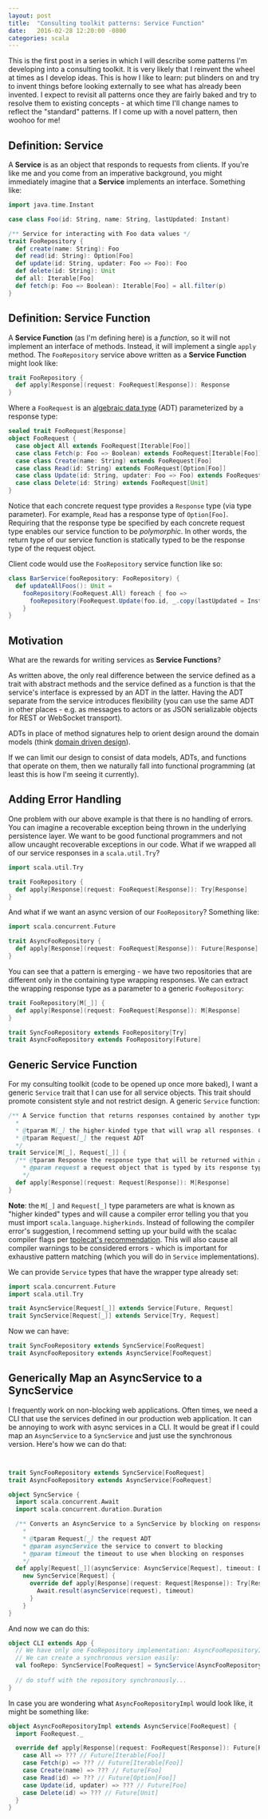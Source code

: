 ```yaml
---
layout: post
title:  "Consulting toolkit patterns: Service Function"
date:   2016-02-28 12:20:00 -0800
categories: scala
---
```


This is the first post in a series in which I will describe some patterns I'm developing into a consulting toolkit. It is very likely that I reinvent the wheel at times as I develop ideas. This is how I like to learn: put blinders on and try to invent things before looking externally to see what has already been invented. I expect to revisit all patterns once they are fairly baked and try to resolve them to existing concepts - at which time I'll change names to reflect the "standard" patterns. If I come up with a novel pattern, then woohoo for me!

## Definition: Service

A __Service__ is as an object that responds to requests from clients. If you're like me and you come from an imperative background, you might immediately imagine that a __Service__ implements an interface. Something like:

```scala
import java.time.Instant

case class Foo(id: String, name: String, lastUpdated: Instant)

/** Service for interacting with Foo data values */
trait FooRepository {
  def create(name: String): Foo
  def read(id: String): Option[Foo]
  def update(id: String, updater: Foo => Foo): Foo
  def delete(id: String): Unit
  def all: Iterable[Foo]
  def fetch(p: Foo => Boolean): Iterable[Foo] = all.filter(p)
}
```

## Definition: Service Function

A __Service Function__ (as I'm defining here) is a _function_, so it will not implement an interface of methods. Instead, it will implement a single `apply` method. The `FooRepository` service above written as a __Service Function__ might look like:

```scala
trait FooRepository {
  def apply[Response](request: FooRequest[Response]): Response
}
```

Where a `FooRequest` is an [algebraic data type][adt] (ADT) parameterized by a response type:

```scala
sealed trait FooRequest[Response]
object FooRequest {
  case object All extends FooRequest[Iterable[Foo]]
  case class Fetch(p: Foo => Boolean) extends FooRequest[Iterable[Foo]]
  case class Create(name: String) extends FooRequest[Foo]
  case class Read(id: String) extends FooRequest[Option[Foo]]
  case class Update(id: String, updater: Foo => Foo) extends FooRequest[Foo]
  case class Delete(id: String) extends FooRequest[Unit]
}
```

Notice that each concrete request type provides a `Response` type (via type parameter). For example, `Read` has a response type of `Option[Foo]`. Requiring that the response type be specified by each concrete request type enables our service function to be _polymorphic_. In other words, the return type of our service function is statically typed to be the response type of the request object.

Client code would use the `FooRepository` service function like so:

```scala
class BarService(fooRepository: FooRepository) {
  def updateAllFoos(): Unit = 
    fooRepository(FooRequest.All) foreach { foo =>
      fooRepository(FooRequest.Update(foo.id, _.copy(lastUpdated = Instant.now)))
    }
}
```

## Motivation

What are the rewards for writing services as __Service Functions__? 

As written above, the only real difference between the service defined as a trait with abstract methods and the service defined as a function is that the service's interface is expressed by an ADT in the latter. Having the ADT separate from the service introduces flexibility (you can use the same ADT in other places - e.g. as messages to actors or as JSON serializable objects for REST or WebSocket transport). 

ADTs in place of method signatures help to orient design around the domain models (think [domain driven design][ddd]).

If we can limit our design to consist of data models, ADTs, and functions that operate on them, then we naturally fall into functional programming (at least this is how I'm seeing it currently).

## Adding Error Handling

One problem with our above example is that there is no handling of errors. You can imagine a recoverable exception being thrown in the underlying persistence layer. We want to be good functional programmers and not allow uncaught recoverable exceptions in our code. What if we wrapped all of our service responses in a `scala.util.Try`?

```scala
import scala.util.Try

trait FooRepository {
  def apply[Response](request: FooRequest[Response]): Try[Response]
}
```

And what if we want an async version of our `FooRepository`? Something like:

```scala
import scala.concurrent.Future

trait AsyncFooRepository {
  def apply[Response](request: FooRequest[Response]): Future[Response]
}
```

You can see that a pattern is emerging - we have two repositories that are different only in the containing type wrapping responses. We can extract the wrapping response type as a parameter to a generic `FooRepository`:

```scala
trait FooRepository[M[_]] {
  def apply[Response](request: FooRequest[Response]): M[Response]
}

trait SyncFooRepository extends FooRepository[Try]
trait AsyncFooRepository extends FooRepository[Future]
```

## Generic Service Function

For my consulting toolkit (code to be opened up once more baked), I want a generic `Service` trait that I can use for all service objects. This trait should promote consistent style and not restrict design. A generic `Service` function:

```scala
/** A Service function that returns responses contained by another type.
  *
  * @tparam M[_] the higher-kinded type that will wrap all responses. Commonly will be a Future or Try
  * @tparam Request[_] the request ADT
  */
trait Service[M[_], Request[_]] {
  /** @tparam Response the response type that will be returned within an M. Implied by the request argument's type.
    * @param request a request object that is typed by its response type
    */
  def apply[Response](request: Request[Response]): M[Response]
}
```

__Note__: the `M[_]` and `Request[_]` type parameters are what is known as "higher kinded" types and will cause a compiler error telling you that you must import `scala.language.higherkinds`. Instead of following the compiler error's suggestion, I recommend setting up your build with the scalac compiler flags per [tpolecat's recommendation][tpolecat-scalac-flags]. This will also cause all compiler warnings to be considered errors - which is important for exhaustive pattern matching (which you will do in `Service` implementations).

We can provide `Service` types that have the wrapper type already set:

```scala
import scala.concurrent.Future
import scala.util.Try

trait AsyncService[Request[_]] extends Service[Future, Request]
trait SyncService[Request[_]] extends Service[Try, Request]
```

Now we can have:

```scala
trait SyncFooRepository extends SyncService[FooRequest]
trait AsyncFooRepository extends AsyncService[FooRequest]
```

## Generically Map an AsyncService to a SyncService

I frequently work on non-blocking web applications. Often times, we need a CLI that use the services defined in our production web application. It can be annoying to work with async services in a CLI. It would be great if I could map an `AsyncService` to a `SyncService` and just use the synchronous version. Here's how we can do that:

```scala


trait SyncFooRepository extends SyncService[FooRequest]
trait AsyncFooRepository extends AsyncService[FooRequest]

object SyncService {
  import scala.concurrent.Await
  import scala.concurrent.duration.Duration

  /** Converts an AsyncService to a SyncService by blocking on responses.
    *
    * @tparam Request[_] the request ADT
    * @param asyncService the service to convert to blocking
    * @param timeout the timeout to use when blocking on responses
    */
  def apply[Request[_]](asyncService: AsyncService[Request], timeout: Duration = Duration.Inf): SyncService[Request] =
    new SyncService[Request] {
      override def apply[Response](request: Request[Response]): Try[Response] = Try {
        Await.result(asyncService(request), timeout)
      }
    }
}
```

And now we can do this:

```scala
object CLI extends App {
  // We have only one FooRepository implementation: AsyncFooRepositoryImpl
  // We can create a synchronous version easily:
  val fooRepo: SyncService[FooRequest] = SyncService(AsyncFooRepositoryImpl)
  
  // do stuff with the repository synchronously...
}
```

In case you are wondering what `AsyncFooRepositoryImpl` would look like, it might be something like:

```scala
object AsyncFooRepositoryImpl extends AsyncService[FooRequest] {
  import FooRequest._

  override def apply[Response](request: FooRequest[Response]): Future[Response] = request match {
    case All => ??? // Future[Iterable[Foo]]
    case Fetch(p) => ??? // Future[Iterable[Foo]]
    case Create(name) => ??? // Future[Foo]
    case Read(id) => ??? // Future[Option[Foo]]
    case Update(id, updater) => ??? // Future[Foo]
    case Delete(id) => ??? // Future[Unit]
  }
}
```

[scala-world-youtube]: https://www.youtube.com/channel/UCc0j7uOItUDh7vEvPb-TeCg
[debasish-domain-modeling]: https://www.youtube.com/watch?v=U0Rk9Knq8Vk
[adt]: http://noelwelsh.com/programming/2015/06/02/everything-about-sealed/#algebraic-data-types
[ddd]: https://en.wikipedia.org/wiki/Domain-driven_design
[tpolecat-scalac-flags]: https://tpolecat.github.io/2014/04/11/scalac-flags.html
